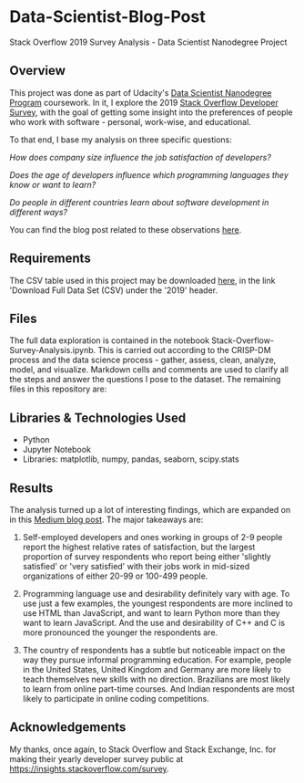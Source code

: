 # Data-Scientist-Blog-Post
Stack Overflow 2019 Survey Analysis - Data Scientist Nanodegree Project

## Overview

This project was done as part of Udacity's [Data Scientist Nanodegree Program](https://www.udacity.com/course/data-scientist-nanodegree--nd025) coursework. In it, I explore the 2019 [Stack Overflow Developer Survey](https://insights.stackoverflow.com/survey), with the goal of getting some insight into the preferences of people who work with software - personal, work-wise, and educational.

To that end, I base my analysis on three specific questions:

*How does company size influence the job satisfaction of developers?*

*Does the age of developers influence which programming languages they know or want to learn?*

*Do people in different countries learn about software development in different ways?*



You can find the blog post related to these observations [here](https://medium.com/@shamziel/coders-in-the-wild-4a6da8d08e5e).

## Requirements

The CSV table used in this project may be downloaded [here](https://insights.stackoverflow.com/survey), in the link 'Download Full Data Set (CSV) under the '2019' header.

## Files

The full data exploration is contained in the notebook Stack-Overflow-Survey-Analysis.ipynb. This is carried out according to the CRISP-DM process and the data science process - gather, assess, clean, analyze, model, and visualize. Markdown cells and comments are used to clarify all the steps and answer the questions I pose to the dataset. The remaining files in this repository are:


## Libraries & Technologies Used

* Python
* Jupyter Notebook
* Libraries: matplotlib, numpy, pandas, seaborn, scipy.stats

## Results

The analysis turned up a lot of interesting findings, which are expanded on in this [Medium blog post](). The major takeaways are:

1. Self-employed developers and ones working in groups of 2-9 people report the highest relative rates of satisfaction, but the largest proportion of survey respondents who report being either 'slightly satisfied' or 'very satisfied' with their jobs work in mid-sized organizations of either 20-99 or 100-499 people.

2. Programming language use and desirability definitely vary with age. To use just a few examples, the youngest respondents are more inclined to use HTML than JavaScript, and want to learn Python more than they want to learn JavaScript. And the use and desirability of C++ and C is more pronounced the younger the respondents are.

3. The country of respondents has a subtle but noticeable impact on the way they pursue informal programming education. For example, people in the United States, United Kingdom and Germany are more likely to teach themselves new skills with no direction. Brazilians are most likely to learn from online part-time courses. And Indian respondents are most likely to participate in online coding competitions.

## Acknowledgements

My thanks, once again, to Stack Overflow and Stack Exchange, Inc. for making their yearly  developer survey public at https://insights.stackoverflow.com/survey.
